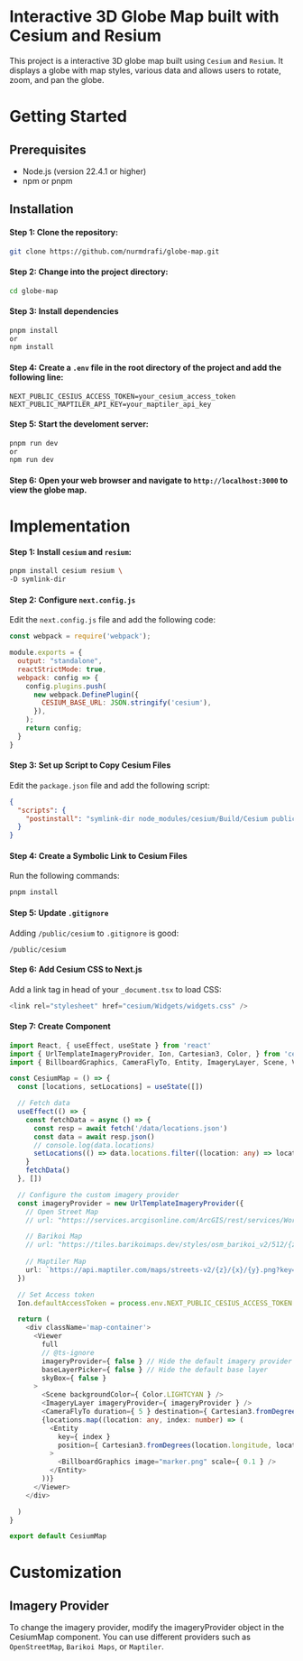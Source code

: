 # Interactive 3D Globe Map built with Cesium and Resium
This project is a interactive 3D globe map built using `Cesium` and `Resium`. It displays a globe with map styles, various data and allows users to rotate, zoom, and pan the globe.

# Getting Started

## Prerequisites
- Node.js (version 22.4.1 or higher)
- npm or pnpm

## Installation
#### Step 1: Clone the repository:
```bash
git clone https://github.com/nurmdrafi/globe-map.git
```

#### Step 2: Change into the project directory:
```bash
cd globe-map
```

#### Step 3: Install dependencies
```bash
pnpm install
or
npm install
```

#### Step 4: Create a `.env` file in the root directory of the project and add the following line:
```code
NEXT_PUBLIC_CESIUS_ACCESS_TOKEN=your_cesium_access_token
NEXT_PUBLIC_MAPTILER_API_KEY=your_maptiler_api_key
```

#### Step 5: Start the develoment server:
```bash
pnpm run dev
or
npm run dev
```

#### Step 6: Open your web browser and navigate to `http://localhost:3000` to view the globe map.

# Implementation
#### Step 1: Install `cesium` and `resium`:

```bash
pnpm install cesium resium \
-D symlink-dir
```

#### Step 2: Configure `next.config.js`
Edit the `next.config.js` file and add the following code:

```js
const webpack = require('webpack');

module.exports = {
  output: "standalone",
  reactStrictMode: true,
  webpack: config => {
    config.plugins.push(
      new webpack.DefinePlugin({
        CESIUM_BASE_URL: JSON.stringify('cesium'),
      }),
    );
    return config;
  }
}
```

#### Step 3: Set up Script to Copy Cesium Files
Edit the `package.json` file and add the following script:

```json
{
  "scripts": {
    "postinstall": "symlink-dir node_modules/cesium/Build/Cesium public/cesium"
  }
}
```

#### Step 4: Create a Symbolic Link to Cesium Files
Run the following commands:
```bash
pnpm install
```

#### Step 5: Update `.gitignore`
Adding `/public/cesium` to `.gitignore` is good:
```gitignore
/public/cesium
```

#### Step 6: Add Cesium CSS to Next.js
Add a link tag in head of your `_document.tsx` to load CSS:
```js
<link rel="stylesheet" href="cesium/Widgets/widgets.css" />
```

#### Step 7: Create Component

```ts
import React, { useEffect, useState } from 'react'
import { UrlTemplateImageryProvider, Ion, Cartesian3, Color, } from 'cesium'
import { BillboardGraphics, CameraFlyTo, Entity, ImageryLayer, Scene, Viewer } from 'resium'

const CesiumMap = () => {
  const [locations, setLocations] = useState([])

  // Fetch data
  useEffect(() => {
    const fetchData = async () => {
      const resp = await fetch('/data/locations.json')
      const data = await resp.json()
      // console.log(data.locations)
      setLocations(() => data.locations.filter((location: any) => location?.latitude && location?.longitude))
    }
    fetchData()
  }, [])

  // Configure the custom imagery provider
  const imageryProvider = new UrlTemplateImageryProvider({
    // Open Street Map
    // url: "https://services.arcgisonline.com/ArcGIS/rest/services/World_Street_Map/MapServer/tile/{z}/{y}/{x}",

    // Barikoi Map
    // url: "https://tiles.barikoimaps.dev/styles/osm_barikoi_v2/512/{z}/{x}/{y}.png"
    
    // Maptiler Map
    url: `https://api.maptiler.com/maps/streets-v2/{z}/{x}/{y}.png?key=${ process.env.NEXT_PUBLIC_MAPTILER_API_KEY }`
  })

  // Set Access token
  Ion.defaultAccessToken = process.env.NEXT_PUBLIC_CESIUS_ACCESS_TOKEN as string

  return (
    <div className='map-container'>
      <Viewer 
        full 
        // @ts-ignore
        imageryProvider={ false } // Hide the default imagery provider
        baseLayerPicker={ false } // Hide the default base layer
        skyBox={ false }
      >
        <Scene backgroundColor={ Color.LIGHTCYAN } />
        <ImageryLayer imageryProvider={ imageryProvider } />
        <CameraFlyTo duration={ 5 } destination={ Cartesian3.fromDegrees(90, 25, 1000000 * 9) } />
        {locations.map((location: any, index: number) => (
          <Entity
            key={ index }
            position={ Cartesian3.fromDegrees(location.longitude, location.latitude, 100) }
          >
            <BillboardGraphics image="marker.png" scale={ 0.1 } />
          </Entity>
        ))} 
      </Viewer>
    </div>

  )
}

export default CesiumMap
```

# Customization

## Imagery Provider
To change the imagery provider, modify the imageryProvider object in the CesiumMap component. You can use different providers such as `OpenStreetMap`, `Barikoi Maps`, or `Maptiler`.